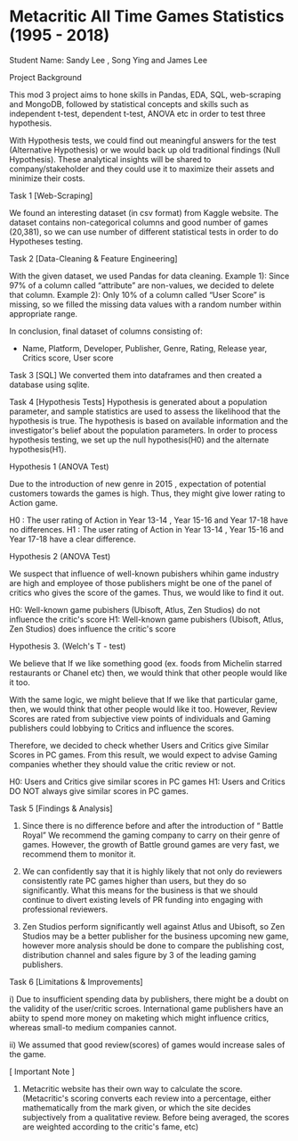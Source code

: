 # Metacritic All Time Games Statistics (1995 - 2018)

Student Name: Sandy Lee , Song Ying and James Lee

Project Background

This mod 3 project aims to hone skills in Pandas, EDA, SQL, web-scraping and MongoDB, 
followed by statistical concepts and skills such as independent t-test, dependent t-test, ANOVA etc 
in order to test three hypothesis. 

With Hypothesis tests, we could find out meaningful answers for the test (Alternative Hypothesis) or 
we would back up old traditional findings (Null Hypothesis). These analytical insights will be shared 
to company/stakeholder and they could use it to maximize their assets and minimize their costs.

Task 1 [Web-Scraping] 

We found an interesting dataset (in csv format) from Kaggle website. 
The dataset contains non-categorical columns and good number of games (20,381), 
so we can use number of different statistical tests in order to do Hypotheses testing. 

Task 2 [Data-Cleaning & Feature Engineering]

With the given dataset, we used Pandas for data cleaning.
Example 1): Since 97% of a column called “attribute” are non-values, we decided to delete that column.
Example 2): Only 10% of a column called “User Score” is missing, 
so we filled the missing data values with a random number within appropriate range. 

In conclusion, final dataset of columns consisting of:
* Name, Platform, Developer, Publisher, Genre, Rating, Release year, Critics score, User score

Task 3 [SQL] 
We converted them into dataframes and then created a database using sqlite.

Task 4 [Hypothesis Tests]
Hypothesis is generated about a population parameter, and sample statistics are used to assess the likelihood that the hypothesis is true. 
The hypothesis is based on available information and the investigator's belief about the population parameters. 
In order to process hypothesis testing, we set up the null hypothesis(H0) and the alternate hypothesis(H1).

Hypothesis 1 (ANOVA Test)

Due to the introduction of new genre in 2015 , expectation of potential customers towards the games is high. 
Thus, they might give lower rating to Action game.

H0 : The user rating of Action in Year 13-14 , Year 15-16 and Year 17-18 have no differences.
H1 : The user rating of Action in Year 13-14 , Year 15-16 and Year 17-18 have a clear difference.

Hypothesis 2 (ANOVA Test)

We suspect that influence of well-known pubishers whihin game industry are high and 
employee of those publishers might be one of the panel of critics who gives the score of the games.
Thus, we would like to find it out.

H0: Well-known game pubishers (Ubisoft, Atlus, Zen Studios) do not influence the critic's score
H1: Well-known game pubishers (Ubisoft, Atlus, Zen Studios) does influence the critic's score

Hypothesis 3. (Welch's T - test)

We believe that If we like something good (ex. foods from Michelin starred restaurants or Chanel etc) then, we would think that other people would like it too.

With the same logic, we might believe that If we like that particular game, then, we would think that other people would like it too.
However, Review Scores are rated from subjective view points of individuals and Gaming publishers could lobbying to Critics and influence the scores.

Therefore, we decided to check whether Users and Critics give Similar Scores in PC games. From this result, we would expect to advise Gaming companies whether they should value the critic review or not. 

H0: Users and Critics give similar scores in PC games
H1: Users and Critics DO NOT always give similar scores in PC games.

Task 5 [Findings & Analysis]
1. Since there is no difference before and after the introduction of “ Battle Royal”
We recommend the gaming company to carry on their genre of games. 
However, the growth of Battle ground games are very fast, we recommend them to monitor it.
  
2. We can confidently say that it is highly likely that not only do reviewers consistently rate 
PC games higher than users, but they do so significantly. 
What this means for the business is that we should continue to 
divert existing levels of PR funding into engaging with professional reviewers.  

3. Zen Studios perform significantly well against Atlus and Ubisoft, so Zen Studios 
may be a better publisher for the business upcoming new game, 
however more analysis should be done to compare the publishing cost, 
distribution channel and sales figure by 3 of the leading gaming publishers.


Task 6 [Limitations & Improvements] 
   
i) Due to insufficient spending data by publishers, there might be a doubt on the validity of the user/critic scroes.
    International game publishers have an abiity to spend more money on maketing which might influence critics, whereas small-to medium companies cannot.

ii) We assumed that good review(scores) of games would increase sales of the game. 

[ Important Note ]

1) Metacritic website has their own way to calculate the score.
   (Metacritic's scoring converts each review into a percentage, either mathematically from the mark given, or which the site decides      subjectively from a qualitative review. Before being averaged, the scores are weighted according to the critic's fame, etc)
